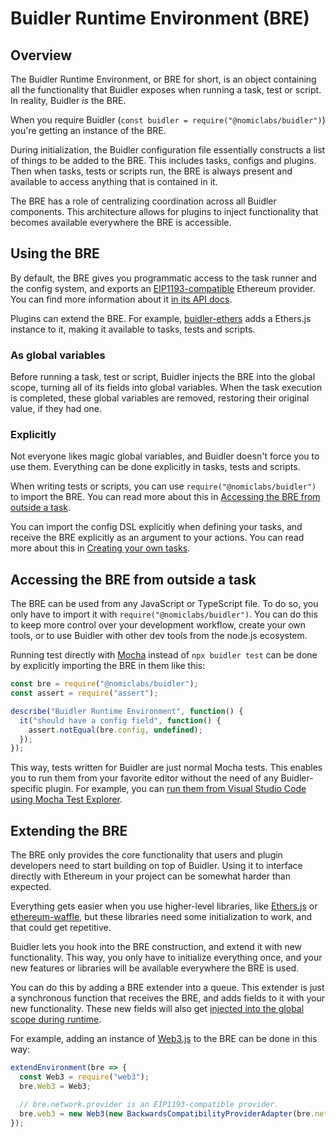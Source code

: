 # Buidler Runtime Environment (BRE)

## Overview

The Buidler Runtime Environment, or BRE for short, is an object containing all the functionality that Buidler exposes when running a task, test or script. In reality, Buidler _is_ the BRE.

When you require Buidler (`const buidler = require("@nomiclabs/buidler")`) you're getting an instance of the BRE.

During initialization, the Buidler configuration file essentially constructs a list of things to be added to the BRE. This includes tasks, configs and plugins. Then when tasks, tests or scripts run, the BRE is always present and available to access anything that is contained in it.

The BRE has a role of centralizing coordination across all Buidler components. This architecture allows for plugins to inject functionality that becomes available everywhere the BRE is accessible.

## Using the BRE

By default, the BRE gives you programmatic access to the task runner and the config system, and exports an [EIP1193-compatible](https://eips.ethereum.org/EIPS/eip-1193) Ethereum provider. You can find more information about it [in its API docs](/api/classes/environment.html).

Plugins can extend the BRE. For example, [buidler-ethers](https://github.com/nomiclabs/buidler/tree/master/packages/buidler-ethers) adds a Ethers.js instance to it, making it available to tasks, tests and scripts.

### As global variables

Before running a task, test or script, Buidler injects the BRE into the global scope, turning all of its fields into global variables. When the task execution is completed, these global variables are removed, restoring their original value, if they had one.

### Explicitly

Not everyone likes magic global variables, and Buidler doesn't force you to use them. Everything can be done explicitly in tasks, tests and scripts.

When writing tests or scripts, you can use `require("@nomiclabs/buidler")` to import the BRE. You can read more about this in [Accessing the BRE from outside a task](#accessing-the-bre-from-outside-a-task).

You can import the config DSL explicitly when defining your tasks, and receive the BRE explicitly as an argument to your actions. You can read more about this in [Creating your own tasks](https://buidler.dev/guides/create-task.html).

## Accessing the BRE from outside a task

The BRE can be used from any JavaScript or TypeScript file. To do so, you only have to import it with `require("@nomiclabs/buidler")`. You can do this to keep more control over your development workflow, create your own tools, or to use Buidler with other dev tools from the node.js ecosystem.

Running test directly with [Mocha](https://www.npmjs.com/package/mocha) instead of `npx buidler test` can be done by explicitly importing the BRE in them like this:

```js
const bre = require("@nomiclabs/buidler");
const assert = require("assert");

describe("Buidler Runtime Environment", function() {
  it("should have a config field", function() {
    assert.notEqual(bre.config, undefined);
  });
});
```

This way, tests written for Buidler are just normal Mocha tests. This enables you to run them from your favorite editor without the need of any Buidler-specific plugin. For example, you can [run them from Visual Studio Code using Mocha Test Explorer](../guides/vscode-tests.md).

## Extending the BRE

The BRE only provides the core functionality that users and plugin developers need to start building on top of Buidler. Using it to interface directly with Ethereum in your project can be somewhat harder than expected.

Everything gets easier when you use higher-level libraries, like [Ethers.js](https://docs.ethers.io/ethers.js/html/) or [ethereum-waffle](https://www.npmjs.com/package/ethereum-waffle), but these libraries need some initialization to work, and that could get repetitive.

Buidler lets you hook into the BRE construction, and extend it with new functionality. This way, you only have to initialize everything once, and your new features or libraries will be available everywhere the BRE is used.

You can do this by adding a BRE extender into a queue. This extender is just a synchronous function that receives the BRE, and adds fields to it with your new functionality. These new fields will also get [injected into the global scope during runtime](#exporting-globally).

For example, adding an instance of [Web3.js](https://web3js.readthedocs.io/en/latest/) to the BRE can be done in this way:

```js
extendEnvironment(bre => {
  const Web3 = require("web3");
  bre.Web3 = Web3;

  // bre.network.provider is an EIP1193-compatible provider.
  bre.web3 = new Web3(new BackwardsCompatibilityProviderAdapter(bre.network.provider));
});
```

